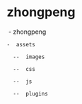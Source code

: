 # zhongpeng
  -  zhongpeng
  
    -  assets
    
      --  images
      
      --  css
      
      --  js
      
      --  plugins

